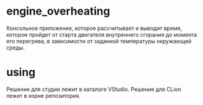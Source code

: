 # engine_overheating
Консольное приложение, которое рассчитывает и выводит время, которое пройдет от старта двигателя внутреннего сгорания до момента его перегрева, в зависимости от заданной температуры окружающей среды.

# using
Решение для студии лежит в каталоге VStudio.
Решение для CLion лежит в корне репозитория.
